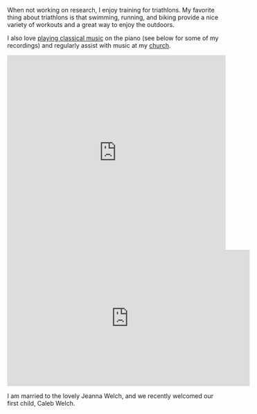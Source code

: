 
<p>When not working on research, I enjoy training for triathlons. My favorite thing about triathlons is that swimming, running, and biking provide a nice variety of workouts and a great way to enjoy the outdoors.</p>
  
 <p>I also love <a href="https://www.youtube.com/watch?v=j0CWYISXO8k">playing classical music</a> on the piano (see below for some of my recordings) and regularly assist with music at my <a href="https://knoxannarbor.org/">church</a>.</p>

<iframe width="100%" height="450" scrolling="no" frameborder="no" allow="autoplay" src="https://w.soundcloud.com/player/?url=https%3A//api.soundcloud.com/users/375516440&color=%23ff5500&auto_play=false&hide_related=false&show_comments=true&show_user=true&show_reposts=false&show_teaser=true"></iframe>

<iframe width="560" height="315" src="https://www.youtube.com/embed/3r4Dq_HBws8" frameborder="0" allow="accelerometer; autoplay; encrypted-media; gyroscope; picture-in-picture" allowfullscreen></iframe>

<p>I am married to the lovely Jeanna Welch, and we recently welcomed our first child, Caleb Welch.</p>
